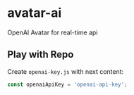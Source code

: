 # avatar-ai
OpenAI Avatar for real-time api

## Play with Repo

Create `openai-key.js` with next content:

```js
const openaiApiKey = 'openai-api-key';
```
